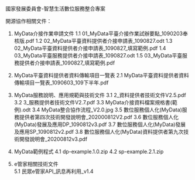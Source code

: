 國家發展委員會-智慧生活數位服務整合專案

開源協作相關文件：
1. MyData介接作業申請文件
  1.1 01_MyData平臺介接作業試辦要點_1090203奉核版.pdf
  1.2 02_MyData平臺資料提供者介接申請表_1090827.odt
  1.3 02_MyData平臺資料提供者介接申請表_1090827_填寫範例.pdf
  1.4 03_MyData平臺服務提供者介接申請表_1090827.odt
  1.5 03_MyData平臺服務提供者介接申請表_1090827_填寫範例.pdf

2. MyData平臺資料提供者資料傳輸項目一覽表
  2.1 MyData平臺資料提供者資料傳輸項目一覽表_1090603_109下半年.pdf

3. MyData服務說明、應用規範與技術文件
  3.1 2_資料提供者技術文件V2.5.pdf
  3.2 3_服務提供者技術文件V2.7.pdf
  3.3 MyData介接資料檔案規格書(範例).odt
  3.4 MyData整合協作流程_V2.0.jpg
  3.5 數位服務個人化(MyData)服務提供者第四次技術開發說明會_202000812V2.pdf
  3.6 數位服務個人化(MyData)發展及應用DP_1090812v3.pdf
  3.7 數位服務個人化(MyData)發展及應用SP_1090812v2.pdf
  3.8 數位服務個人化(MyData)資料提供者第九次技術開發說明會_20200812v3.pdf
  
4. MyData範例程式
  4.1 dp-example.1.0.zip
  4.2 sp-example.2.1.zip

5. e管家相關技術文件   
  5.1 民眾e管家API_訊息再利用_v1.4
